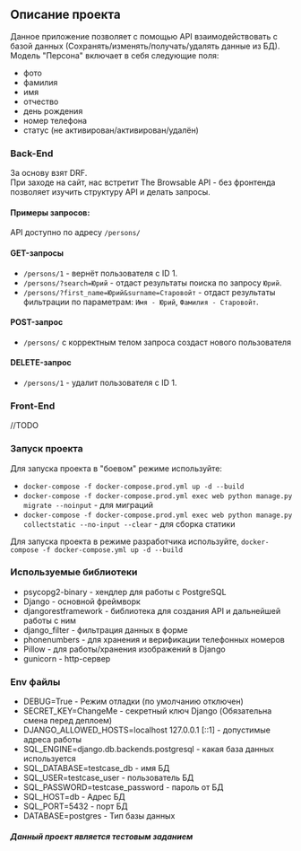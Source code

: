 ## Описание проекта
Данное приложение позволяет с помощью API взаимодействовать с базой данных (Сохранять/изменять/получать/удалять данные из БД).
Модель "Персона" включает в себя следующие поля:
- фото
- фамилия
- имя
- отчество
- день рождения
- номер телефона
- статус (не активирован/активирован/удалён)


### Back-End
За основу взят DRF.  
При заходе на сайт, нас встретит The Browsable API - без фронтенда позволяет изучить структуру API и делать запросы.  


#### Примеры запросов:
API доступно по адресу ```/persons/```
#### GET-запросы
- ```/persons/1``` - вернёт пользователя с ID 1. 
- ```/persons/?search=Юрий``` - отдаст результаты поиска по запросу ```Юрий```. 
- ```/persons/?first_name=Юрий&surname=Старовойт``` - отдаст результаты фильтрации по параметрам: ```Имя - Юрий```, ```Фамилия - Старовойт```. 
#### POST-запрос
- ```/persons/``` с корректным телом запроса создаст нового пользователя
#### DELETE-запрос
- ```/persons/1``` - удалит пользователя с ID 1. 


### Front-End
//TODO


### Запуск проекта
Для запуска проекта в "боевом" режиме используйте:  
- ```docker-compose -f docker-compose.prod.yml up -d --build```  
- ```docker-compose -f docker-compose.prod.yml exec web python manage.py migrate --noinput``` - для миграций  
- ```docker-compose -f docker-compose.prod.yml exec web python manage.py collectstatic --no-input --clear``` - для сборка статики  

Для запуска проекта в режиме разработчика используйте,
```docker-compose -f docker-compose.yml up -d --build```  



### Используемые библиотеки
 - psycopg2-binary - хендлер для работы с PostgreSQL
 - Django - основной фреймворк
 - djangorestframework - библиотека для создания API и дальнейшей работы с ним 
 - django_filter - фильтрация данных в форме
 - phonenumbers - для хранения и верификации телефонных номеров
 - Pillow - для работы/хранения изображений в Django
 - gunicorn - http-сервер

### Env файлы
- DEBUG=True - Режим отладки (по умолчанию отключен)
- SECRET_KEY=ChangeMe - секретный ключ Django (Обязательна смена перед деплоем)
- DJANGO_ALLOWED_HOSTS=localhost 127.0.0.1 [::1] - допустимые адреса работы
- SQL_ENGINE=django.db.backends.postgresql - какая база данных используется
- SQL_DATABASE=testcase_db - имя БД
- SQL_USER=testcase_user - пользователь БД
- SQL_PASSWORD=testcase_password - пароль от БД
- SQL_HOST=db - Адрес БД
- SQL_PORT=5432 - порт БД
- DATABASE=postgres - Тип базы данных

##### Данный проект является тестовым заданием
